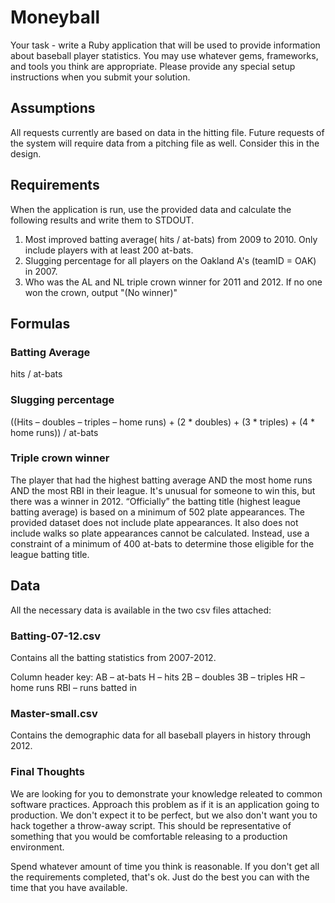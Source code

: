 # Moneyball

Your task - write a Ruby application that will be used to provide information about baseball player statistics. You may use whatever gems, frameworks, and tools you think are appropriate. Please provide any special setup instructions when you submit your solution.

## Assumptions

All requests currently are based on data in the hitting file. Future requests of the system will require data from a pitching file as well. Consider this in the design.

## Requirements

When the application is run, use the provided data and calculate the following results and write them to STDOUT.

1. Most improved batting average( hits / at-bats) from 2009 to 2010.  Only include players with at least 200 at-bats.
2. Slugging percentage for all players on the Oakland A's (teamID = OAK) in 2007.
3. Who was the AL and NL triple crown winner for 2011 and 2012.  If no one won the crown, output "(No winner)"

## Formulas
### Batting Average
hits / at-bats

### Slugging percentage
((Hits – doubles – triples – home runs) + (2 * doubles) + (3 * triples) + (4 * home runs)) / at-bats

### Triple crown winner
The player that had the highest batting average AND the most home runs AND the most RBI in their league. It's unusual for someone to win this, but there was a winner in 2012. “Officially” the batting title (highest league batting average) is based on a minimum of 502 plate appearances. The provided dataset does not include plate appearances. It also does not include walks so plate appearances cannot be calculated. Instead, use a constraint of a minimum of 400 at-bats to determine those eligible for the league batting title.

## Data

All the necessary data is available in the two csv files attached:

### Batting-07-12.csv

Contains all the batting statistics from 2007-2012.

Column header key:
AB – at-bats
H – hits
2B – doubles
3B – triples
HR – home runs
RBI – runs batted in

### Master-small.csv

Contains the demographic data for all baseball players in history through 2012.

### Final Thoughts

We are looking for you to demonstrate your knowledge releated to common software practices. Approach this problem as if it is an application going to production.  We don't expect it to be perfect, but we also don't want you to hack together a throw-away script.  This should be representative of something that you would be comfortable releasing to a production environment.

Spend whatever amount of time you think is reasonable.  If you don't get all the requirements completed, that's ok.  Just do the best you can with the time that you have available.

